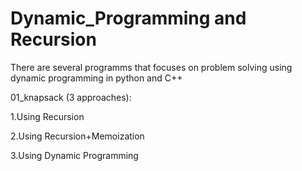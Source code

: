 # Dynamic_Programming and Recursion
There are several programms that focuses on problem solving using dynamic programming in python and C++

01_knapsack (3 approaches):

1.Using Recursion

2.Using Recursion+Memoization

3.Using Dynamic Programming
